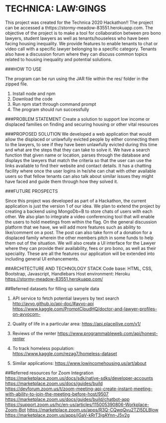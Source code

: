 # TECHNICA: LAW:GINGS


This project was created for the Technica 2020 Hackathon!!
The project can be accessed a thttps://stormy-meadow-83551.herokuapp.com.
The objective of the project is to make a tool for collaboration between pro bono lawyers, student lawyers as well as tenants/houseless who have been facing housing inequality. We provide features to enable tenants to chat or video call with a specific lawyer belonging to a specific category. Tenants also have a discussion forum where they can discuss common topics related to housing inequality and potential solutions. 

###HOW TO USE

The program can be run using the JAR file within the res/ folder in the zipped file.
1. Install node and npm
2. Download the code
3. Run npm start through command prompt
4. The program should run successfully

###PROBLEM STATEMENT
Create a solution to support low income or displaced families on finding and securing housing or other vital resources

###PROPOSED SOLUTION
We developed a web application that would allow the displaced or unlawfully evicted people by either connecting them to the lawyers, to see if they have been unlawfully evicted during this time and what are the steps that they can take to solve it. We have a search function that given name or location, parses through the database and displays the lawyers that match the criteria so that the user can use the links available to find their website and contact details. It has a chatting facility where once the user logins in he/she can chat with other available users so that fellow tenants can also talk about similar issues they might have faced and guide them through how they solved it. 

###FUTURE PROSPECTS

Since this project was developed as part of a Hackathon, the current application is just the version 1 of our idea. We plan to extend the project by creating a 
backend using MongoDb=B to store chats of users with each other. We also plan to integrate a video conferencing tool that will enable 
the users to hold meetings from within the flag. On the general discussion platform that we have, we will add more features such as ability to like/comment on a post.
The post can also take form of a donation for a displaced family wherein the other members pitch in some funds to help them out of the situation.
We will also create a UI interface for the Lawyer where they can provide their availability, fees or pro bono, as well as their speciality.
These are all the features our application will be extended into including general UI enhancements. 

##ARCHITECTURE AND TECHNOLOGY STACK
Code base: HTML, CSS, Bootstrap, Javascript, Handlebars
Host environment: Heroku https://stormy-meadow-83551.herokuapp.com/


##Referred datasets for filling up sample data
1. API service to fetch potential lawyers by text search http://avvo.github.io/api-doc/#avvo-api
https://www.kaggle.com/PromptCloudHQ/doctor-and-lawyer-profiles-on-avvocom-

2. Quality of life in a particular area:
https://api.placeilive.com/v1/

3. Reviews of the renter
https://www.programmableweb.com/api/honest-renter

4. To track homeless population:
https://www.kaggle.com/rezag7/homeless-dataset

5. Similar applications:
https://www.lowincomehousing.us/art/about



##Referred resources for Zoom Integration
https://marketplace.zoom.us/docs/sdk/native-sdks/developer-accounts
https://marketplace.zoom.us/docs/guides/build
https://devforum.zoom.us/t/zoom-meeting-api-create-instant-meeting-with-ability-to-join-the-meeting-before-host/9507
https://marketplace.zoom.us/docs/guides/build/chatbot-app
https://support.zoom.us/hc/en-us/articles/115005390806-Workplace-Zoom-Bot
https://marketplace.zoom.us/apps/R3Q-CQwqQvu2TZl5DLBlow
https://marketplace.zoom.us/apps/jGaV-kRrT3igAYnn-J5v2g
